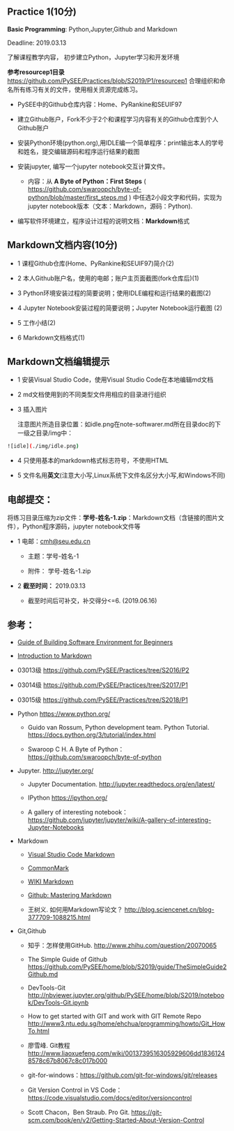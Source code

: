 ## Practice 1(10分)

**Basic Programming**: Python,Jupyter,Github and Markdown

Deadline: 2019.03.13

了解课程教学内容， 初步建立Python，Jupyter学习和开发环境

**参考resourcep1目录**  https://github.com/PySEE/Practices/blob/S2019/P1/resourcep1 合理组织和命名所有练习有关的文件，使用相关资源完成练习。

*  PySEE中的Github仓库内容：Home、PyRankine和SEUIF97

*  建立Github账户，Fork不少于2个和课程学习内容有关的Github仓库到个人Github账户

*  安装Python环境(python.org),用IDLE编一个简单程序：print输出本人的学号和姓名，提交编辑源码和程序运行结果的截图

*  安装jupyter, 编写一个jupyter notebook交互计算文件。
   
   * 内容：从 **A Byte of Python：First Steps** ( https://github.com/swaroopch/byte-of-python/blob/master/first_steps.md )
   中任选2小段文字和代码，实现为jupyter notebook版本（文本：Markdown，源码：Python).
 
* 编写软件环境建立，程序设计过程的说明文档：**Markdown**格式

## Markdown文档内容(10分)
   
  * 1 课程Github仓库(Home、PyRankine和SEUIF97)简介(2)
  
  * 2 本人Github账户名，使用的电邮；账户主页面截图(fork仓库后)(1)
  
  * 3 Python环境安装过程的简要说明；使用IDLE编程和运行结果的截图(2)
  
  * 4 Jupyter Notebook安装过程的简要说明；Jupyter Notebook运行截图 (2)
  
  * 5 工作小结(2)

  * 6 Markdown文档格式(1)

## Markdown文档编辑提示

* 1 安装Visual Studio Code，使用Visual Studio Code在本地编辑md文档

* 2 md文档使用到的不同类型文件用相应的目录进行组织

* 3 插入图片

   注意图片所造目录位置：如idle.png在note-softwarer.md所在目录doc的下一级之目录/img中：
```bash
![idle](./img/idle.png)
```

* 4 只使用基本的markdown格式标志符号，不使用HTML

* 5 文件名用**英文**(注意大小写,Linux系统下文件名区分大小写,和Windows不同)

## 电邮提交：

将练习目录压缩为zip文件：**学号-姓名-1.zip**：Markdown文档（含链接的图片文件），Python程序源码，jupyter notebook文件等

* 1 电邮：cmh@seu.edu.cn

  * 主题：学号-姓名-1
  
  * 附件： 学号-姓名-1.zip

* 2 **截至时间：** 2019.03.13

  * 截至时间后可补交，补交得分<=6. (2019.06.16)

## 参考：

* [Guide of  Building Software Environment for Beginners](https://github.com/PySEE/home/tree/S2019/guide/Beginner2BuildeSoftwareEnvironment.md) 

* [Introduction to Markdown](https://github.com/PySEE/home/blob/S2019/guide/Introduction2Markdown.md)

* 03013级 https://github.com/PySEE/Practices/tree/S2016/P2  

* 03014级 https://github.com/PySEE/Practices/tree/S2017/P1  

* 03015级 https://github.com/PySEE/Practices/tree/S2018/P1  

* Python https://www.python.org/

   * Guido van Rossum, Python development team. Python Tutorial. https://docs.python.org/3/tutorial/index.html

   * Swaroop C H. A Byte of Python：https://github.com/swaroopch/byte-of-python

* Jupyter. http://jupyter.org/
    
    * Jupyter Documentation. http://jupyter.readthedocs.org/en/latest/
    
    * IPython https://ipython.org/
    
    * A gallery of interesting notebook： https://github.com/jupyter/jupyter/wiki/A-gallery-of-interesting-Jupyter-Notebooks

* Markdown
  
   * [Visual Studio Code Markdown](https://code.visualstudio.com/docs/languages/markdown/)

   * [CommonMark](http://commonmark.org/)
  
   * [WIKI Markdown](https://en.wikipedia.org/wiki/Markdown)

   * [Github: Mastering Markdown](https://guides.github.com/features/mastering-markdown/)
   
   * 王树义. 如何用Markdown写论文？ http://blog.sciencenet.cn/blog-377709-1088215.html

* Git,Github

   * 知乎：怎样使用GitHub. http://www.zhihu.com/question/20070065

   * The Simple Guide of Github https://github.com/PySEE/home/blob/S2019/guide/TheSimpleGuide2Github.md

   * DevTools-Git  http://nbviewer.jupyter.org/github/PySEE/home/blob/S2019/notebook/DevTools-Git.ipynb

   * How to get started with GIT and work with GIT Remote Repo http://www3.ntu.edu.sg/home/ehchua/programming/howto/Git_HowTo.html

   * 廖雪峰. Git教程  http://www.liaoxuefeng.com/wiki/0013739516305929606dd18361248578c67b8067c8c017b000

   * git-for-windows：https://github.com/git-for-windows/git/releases
 
   * Git Version Control in VS Code：https://code.visualstudio.com/docs/editor/versioncontrol

   * Scott Chacon，Ben Straub. Pro Git. https://git-scm.com/book/en/v2/Getting-Started-About-Version-Control

